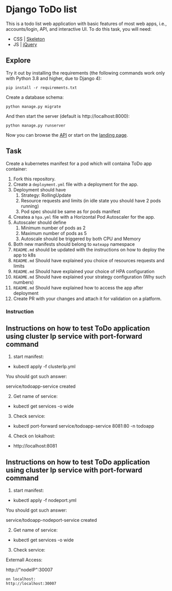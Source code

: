 # Django ToDo list

This is a todo list web application with basic features of most web apps, i.e., accounts/login, API, and interactive UI. To do this task, you will need:

- CSS | [Skeleton](http://getskeleton.com/)
- JS  | [jQuery](https://jquery.com/)

## Explore

Try it out by installing the requirements (the following commands work only with Python 3.8 and higher, due to Django 4):

```
pip install -r requirements.txt
```

Create a database schema:

```
python manage.py migrate
```

And then start the server (default is http://localhost:8000):

```
python manage.py runserver
```

Now you can browse the [API](http://localhost:8000/api/) or start on the [landing page](http://localhost:8000/).

## Task

Create a kubernetes manifest for a pod which will containa ToDo app container:

1. Fork this repository.
1. Create a `deployment.yml` file with a deployment for the app.
1. Deployment should have
    1. Strategy: RollingUpdate
    1. Resource requests and limits (in idle state you should have 2 pods running)
    1. Pod spec should be same as for pods manifest
1. Createa a `hpa.yml` file with a Horizontal Pod Autoscaler for the app.
1. Autoscaler should define
    1. Minimum number of pods as 2
    2. Maximum number of pods as 5
    3. Autoscale should be triggered by both CPU and Memory
1. Both new manifests should belong to `mateapp` namespace
1. `README.md` should be updated with the instructions on how to deploy the app to k8s
1. `README.md` Should have explained you choice of resources requests and limits
1. `README.md` Should have explained your choice of HPA configuration
1. `README.md` Should have explained your strategy configuration (Why such numbers)
1. `README.md` Should have explained how to access the app after deployment
1. Create PR with your changes and attach it for validation on a platform.



### Instruction

## Instructions on how to test ToDo application using cluster Ip service with port-forward command

1. start manifest:

 - kubectl apply -f clusterIp.yml

You should got such answer: 

service/todoapp-service created


2. Get name of service:

- kubectl get services -o wide

3. Check service:

- kubectl port-forward service/todoapp-service 8081:80 -n todoapp

4. Check on lokalhost:

- http://localhost:8081



## Instructions on how to test ToDo application using cluster Ip service with port-forward command

1. start manifest:

- kubectl apply -f nodeport.yml

You should got such answer: 

service/todoapp-nodeport-service created

2. Get name of service:

- kubectl get services -o wide

3. Check service:

Externall Access:

http://"nodeIP":30007
```
on localhost:
http://localhost:30007 
